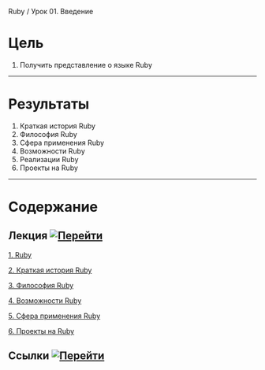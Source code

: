 Ruby / Урок 01. Введение

# Цель

1. Получить представление о языке Ruby

***

# Результаты 

1. Краткая история Ruby
2. Философия Ruby
3. Сфера применения Ruby
4. Возможности Ruby
5. Реализации Ruby
6. Проекты на Ruby

***

# Содержание

## Лекция [![Перейти](https://img.shields.io/badge/-%D0%9F%D0%B5%D1%80%D0%B5%D0%B9%D1%82%D0%B8-blue)](1.Лекция.md)
           
[1. Ruby](1.Лекция.md#1.-Ruby)

[2. Краткая история Ruby](1.Лекция.md#2.-Краткая-история-Ruby)

[3. Философия Ruby](1.Лекция.md#3.-Философия-Ruby)

[4. Возможности Ruby](1.Лекция.md#4.-Возможности-Ruby)

[5. Сфера применения Ruby](1.Лекция.md#5.-Сфера-применения-Ruby)

[6. Проекты на Ruby](1.Лекция.md#6.-Проекты-на-Ruby)

## Ссылки [![Перейти](https://img.shields.io/badge/-%D0%9F%D0%B5%D1%80%D0%B5%D0%B9%D1%82%D0%B8-blue)](2.Ссылки.md)
